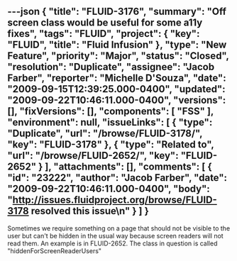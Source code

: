 ---json
{
  "title": "FLUID-3176",
  "summary": "Off screen class would be useful for some a11y fixes",
  "tags": "FLUID",
  "project": {
    "key": "FLUID",
    "title": "Fluid Infusion"
  },
  "type": "New Feature",
  "priority": "Major",
  "status": "Closed",
  "resolution": "Duplicate",
  "assignee": "Jacob Farber",
  "reporter": "Michelle D'Souza",
  "date": "2009-09-15T12:39:25.000-0400",
  "updated": "2009-09-22T10:46:11.000-0400",
  "versions": [],
  "fixVersions": [],
  "components": [
    "FSS"
  ],
  "environment": null,
  "issueLinks": [
    {
      "type": "Duplicate",
      "url": "/browse/FLUID-3178/",
      "key": "FLUID-3178"
    },
    {
      "type": "Related to",
      "url": "/browse/FLUID-2652/",
      "key": "FLUID-2652"
    }
  ],
  "attachments": [],
  "comments": [
    {
      "id": "23222",
      "author": "Jacob Farber",
      "date": "2009-09-22T10:46:11.000-0400",
      "body": "<http://issues.fluidproject.org/browse/FLUID-3178> resolved this issue\n"
    }
  ]
}
---
Sometimes we require something on a page that should not be visible to the user but can't be hidden in the usual way because screen readers will not read them. An example is in FLUID-2652. The class in question is called "hiddenForScreenReaderUsers"

        